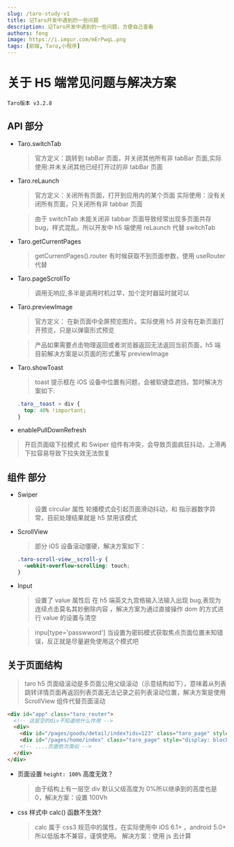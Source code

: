 ```yaml
---
slug: /taro-study-v1
title: 记Taro开发中遇到的一些问题
description: 记Taro开发中遇到的一些问题，方便自己查看
authors: feng
image: https://i.imgur.com/mErPwqL.png
tags: [前端, Taro,小程序]
---
```



# 关于 H5 端常见问题与解决方案

`Taro版本 v3.2.8`

## API 部分

- Taro.switchTab

  > 官方定义：跳转到 tabBar 页面，并关闭其他所有非 tabBar 页面,实际使用:并未关闭其他已经打开过的非 tabBar 页面

- Taro.reLaunch

  > 官方定义：关闭所有页面，打开到应用内的某个页面 实际使用：没有关闭所有页面，只关闭所有非 tabbar 页面

  > 由于 switchTab 未能关闭非 tabbar 页面导致经常出现多页面共存 bug，样式混乱，所以开发中 h5 端使用 reLaunch 代替 switchTab

- Taro.getCurrentPages

  > getCurrentPages().router 有时候获取不到页面参数，使用 useRouter 代替

- Taro.pageScrollTo

  > 调用无响应,多半是调用时机过早，加个定时器延时就可以

- Taro.previewImage

  > 官方定义： 在新页面中全屏预览图片。实际使用 h5 并没有在新页面打开预览，只是以弹窗形式预览

  > 产品如果需要点击物理返回或者浏览器返回无法返回当前页面，h5 端目前解决方案是以页面的形式重写 previewImage

- Taro.showToast

  > toast 提示框在 iOS 设备中位置有问题，会被软键盘遮挡，暂时解决方案如下:

  ```scss
  .taro__toast > div {
    top: 40% !important;
  }
  ```

- enablePullDownRefresh

> 开启页面级下拉模式 和 Swiper 组件有冲突，会导致页面疯狂抖动，上滑再下拉容易导致下拉失效无法恢复

## 组件 部分

- Swiper

  > 设置 circular 属性 轮播模式会引起页面滑动抖动，和 指示器数字异常，目前处理结果就是 h5 禁用该模式

- ScrollView

  > 部分 iOS 设备滚动僵硬，解决方案如下：

  ```scss
  .taro-scroll-view__scroll-y {
    -webkit-overflow-scrolling: touch;
  }
  ```

- Input

  > 设置了 value 属性后 在 h5 端英文九宫格输入法输入出现 bug,表现为连续点击莫名其妙删除内容 ，解决方案为通过直接操作 dom 的方式进行 value 的设置与清空

  > inpu[type='passwword'] 当设置为密码模式获取焦点页面位置未知错误，反正就是尽量避免使用这个模式吧

## 关于页面结构

> taro h5 页面级滚动是多页面公用父级滚动（示意结构如下），意味着从列表跳转详情页面再返回列表页面无法记录之前列表滚动位置，解决方案是使用 ScrollView 组件代替页面滚动

```html
<div id="app" class="taro_router">
  <!-- 这层空的div不知道他什么作用 -->
  <div>
    <div id="/pages/goods/detail/index?ids=123" class="taro_page" style="display: none;"></div>
    <div id="/pages/home/index" class="taro_page" style="display: block;"></div>
    <!-- ....页面依次类似 -->
  </div>
</div>
```

- 页面设置 `height: 100%` 高度无效？

  > 由于结构上有一层空 div 默认父级高度为 0%所以继承到的高度也是 0，解决方案：设置 100Vh

- css 样式中 calc() 函数不生效?

  > calc 属于 css3 规范中的属性，在实际使用中 iOS 6.1+ ，android 5.0+ 所以低版本不兼容，谨慎使用。 解决方案：使用 js 去计算